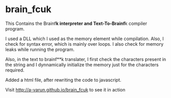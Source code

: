 brain_fcuk
==========
This Contains the Brainf**k interpreter and Text-To-Brainf**k compiler program.

I used a DLL which I used as the memory element while compilation.
Also, I check for syntax error, which is mainly over loops.
I also check for memory leaks while running the program.

Also, in the text to brainf**k translater, I first check the characters 
present in the string and I dynnamically initialize the memory just for the
characters required.

Added a html file, after rewriting the code to javascript.

Visit http://a-varun.github.io/brain_fcuk to see it in action
